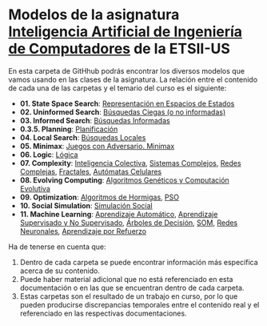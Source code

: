 # Modelos de la asignatura [Inteligencia Artificial de Ingeniería de Computadores](http://www.cs.us.es/~fsancho/?p=doc-iaic-2019-20) de la ETSII-US

En esta carpeta de GitHhub podrás encontrar los diversos modelos que vamos usando en las clases de la asignatura. La relación entre el contenido de cada una de las carpetas y el temario del curso es el siguiente:

+ **01. State Space Search**: [Representación en Espacios de Estados](http://www.cs.us.es/~fsancho/?e=33)
+ **02. Uninformed Search**: [Búsquedas Ciegas (o no informadas)](http://www.cs.us.es/~fsancho/?e=95)
+ **03. Informed Search**: [Búsquedas Informadas](http://www.cs.us.es/~fsancho/?e=62)
+ **0.3.5. Planning**: [Planificación](http://www.cs.us.es/~fsancho/?e=228)
+ **04. Local Search**: [Búsquedas Locales](http://www.cs.us.es/~fsancho/?e=96)
+ **05. Minimax**: [Juegos con Adversario. Minimax](http://www.cs.us.es/~fsancho/?e=107)
+ **06. Logic**: [Lógica](http://www.cs.us.es/~fsancho/?e=120)
+ **07. Complexity**: [Inteligencia Colectiva](http://www.cs.us.es/~fsancho/?e=67), [Sistemas Complejos](http://www.cs.us.es/~fsancho/?e=64), [Redes Complejas](http://www.cs.us.es/~fsancho/?e=80), [Fractales](http://www.cs.us.es/~fsancho/?e=69), [Autómatas Celulares](http://www.cs.us.es/~fsancho/?e=66)
+ **08. Evolving Computing**: [Algoritmos Genéticos y Computación Evolutiva](http://www.cs.us.es/~fsancho/?e=65)
+ **09. Optimization**: [Algoritmos de Hormigas](http://www.cs.us.es/~fsancho/?e=71), [PSO](http://www.cs.us.es/~fsancho/?e=70)
+ **10. Social Simulation**: [Simulación Social](http://www.cs.us.es/~fsancho/?e=52)
+ **11. Machine Learning**: [Aprendizaje Automático](http://www.cs.us.es/~fsancho/?e=75), [Aprendizaje Supervisado y No Supervisado](http://www.cs.us.es/~fsancho/?e=77), [Árboles de Decisión](http://www.cs.us.es/~fsancho/?e=104), [SOM](http://www.cs.us.es/~fsancho/?e=76), [Redes Neuronales](http://www.cs.us.es/~fsancho/?e=72), [Aprendizaje por Refuerzo](http://www.cs.us.es/~fsancho/?e=109)

Ha de tenerse en cuenta que:

1. Dentro de cada carpeta se puede encontrar información más específica acerca de su contenido. 
2. Puede haber material adicional que no está referenciado en esta documentación o en las que se encuentran dentro de cada carpeta.
3. Estas carpetas son el resultado de un trabajo en curso, por lo que pueden producirse discrepancias temporales entre el contenido real y el referenciado en las respectivas documentaciones.
